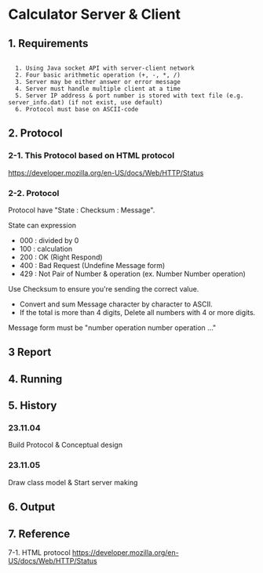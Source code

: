 # Calculator Server & Client

## 1. Requirements
<pre><code>
  1. Using Java socket API with server-client network
  2. Four basic arithmetic operation (+, -, *, /)
  3. Server may be either answer or error message
  4. Server must handle multiple client at a time
  5. Server IP address & port number is stored with text file (e.g. server_info.dat) (if not exist, use default)
  6. Protocol must base on ASCII-code
</code></pre>
  

## 2. Protocol
### 2-1. This Protocol based on HTML protocol 

<https://developer.mozilla.org/en-US/docs/Web/HTTP/Status>


### 2-2. Protocol

Protocol have "State : Checksum : Message".

State can expression
- 000 : divided by 0
- 100 : calculation
- 200 : OK (Right Respond)
- 400 : Bad Request (Undefine Message form)
- 429 : Not Pair of Number & operation (ex. Number Number operation)

Use Checksum to ensure you're sending the correct value.
- Convert and sum Message character by character to ASCII.
- If the total is more than 4 digits, Delete all numbers with 4 or more digits.

Message form must be "number operation number operation ..."


## 3 Report


## 4. Running


## 5. History
### 23.11.04


Build Protocol & Conceptual design


### 23.11.05

Draw class model & Start server making


## 6. Output


## 7. Reference
7-1. HTML protocol <https://developer.mozilla.org/en-US/docs/Web/HTTP/Status>
